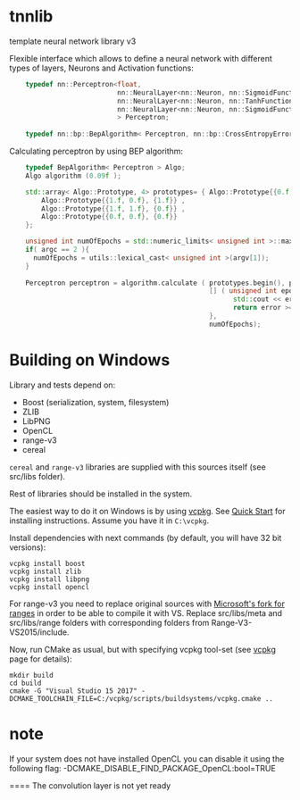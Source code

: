 tnnlib
======

template neural network library v3

Flexible interface which allows to define a neural network with different types of layers, Neurons and Activation functions:

```cpp                        
    typedef nn::Perceptron<float, 
                           nn::NeuralLayer<nn::Neuron, nn::SigmoidFunction, 2>, 
                           nn::NeuralLayer<nn::Neuron, nn::TanhFunction, 20>, 
                           nn::NeuralLayer<nn::Neuron, nn::SigmoidFunction, 1>
                           > Perceptron;
                           
    typedef nn::bp::BepAlgorithm< Perceptron, nn::bp::CrossEntropyError> Algo;
```




Calculating perceptron by using BEP algorithm:

```cpp
    typedef BepAlgorithm< Perceptron > Algo;
    Algo algorithm (0.09f );

    std::array< Algo::Prototype, 4> prototypes= { Algo::Prototype{{0.f, 1.f}, {1.f}} ,
        Algo::Prototype{{1.f, 0.f}, {1.f}} ,
        Algo::Prototype{{1.f, 1.f}, {0.f}} ,
        Algo::Prototype{{0.f, 0.f}, {0.f}}
    };

    unsigned int numOfEpochs = std::numeric_limits< unsigned int >::max();
    if( argc == 2 ){
      numOfEpochs = utils::lexical_cast< unsigned int >(argv[1]);
    }
    
    Perceptron perceptron = algorithm.calculate ( prototypes.begin(), prototypes.end(),
                                                  [] ( unsigned int epoch, float error, ) {
                                                        std::cout << error << std::endl;
                                                        return error >= 0.01.f
                                                  },
                                                  numOfEpochs);
```                                     

Building on Windows
===================

Library and tests depend on:
- Boost (serialization, system, filesystem)
- ZLIB
- LibPNG
- OpenCL
- range-v3
- cereal

`cereal` and `range-v3` libraries are supplied with this sources itself
(see src/libs folder).

Rest of libraries should be installed in the system.

The easiest way to do it on Windows is by using [vcpkg].
See [Quick Start] for installing instructions. Assume you have it in `C:\vcpkg`.

Install dependencies with next commands (by default, you will have 32 bit versions):

```
vcpkg install boost
vcpkg install zlib
vcpkg install libpng
vcpkg install opencl
```

For range-v3 you need to replace original sources with [Microsoft's fork for ranges]
in order to be able to compile it with VS. Replace src/libs/meta and src/libs/range
folders with corresponding folders from Range-V3-VS2015/include.

Now, run CMake as usual, but with specifying vcpkg tool-set (see [vcpkg] page for details):

```
mkdir build
cd build
cmake -G "Visual Studio 15 2017" -DCMAKE_TOOLCHAIN_FILE=C:/vcpkg/scripts/buildsystems/vcpkg.cmake ..
```

[vcpkg]: https://github.com/Microsoft/vcpkg
[Quick Start]: https://github.com/Microsoft/vcpkg#quick-start
[Microsoft's fork for ranges]: https://github.com/Microsoft/Range-V3-VS2015

note
====
If your system does not have installed OpenCL you can disable it using the following flag:
-DCMAKE_DISABLE_FIND_PACKAGE_OpenCL:bool=TRUE

====
The convolution layer is not yet ready
